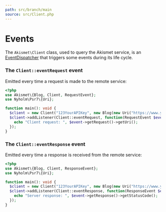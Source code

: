```yaml
---
path: src/branch/main
source: src/Client.php
---
```


# Events
The `Akismet\Client` class, used to query the Akismet service, is an [EventDispatcher](https://symfony.com/doc/current/components/event_dispatcher.html) that triggers some events during its life cycle.

### The `Client::eventRequest` event
Emitted every time a request is made to the remote service:

``` php
<?php
use Akismet\{Blog, Client, RequestEvent};
use Nyholm\Psr7\{Uri};

function main(): void {
  $client = new Client("123YourAPIKey", new Blog(new Uri("https://www.yourblog.com")));
  $client->addListener(Client::eventRequest, function(RequestEvent $event) {
    echo "Client request: ", $event->getRequest()->getUri();
  });
}
```

### The `Client::eventResponse` event
Emitted every time a response is received from the remote service:

``` php
<?php
use Akismet\{Blog, Client, ResponseEvent};
use Nyholm\Psr7\{Uri};

function main(): void {
  $client = new Client("123YourAPIKey", new Blog(new Uri("https://www.yourblog.com")));
  $client->addListener(Client::eventResponse, function(ResponseEvent $event) {
    echo "Server response: ", $event->getResponse()->getStatusCode();
  });
}
```
